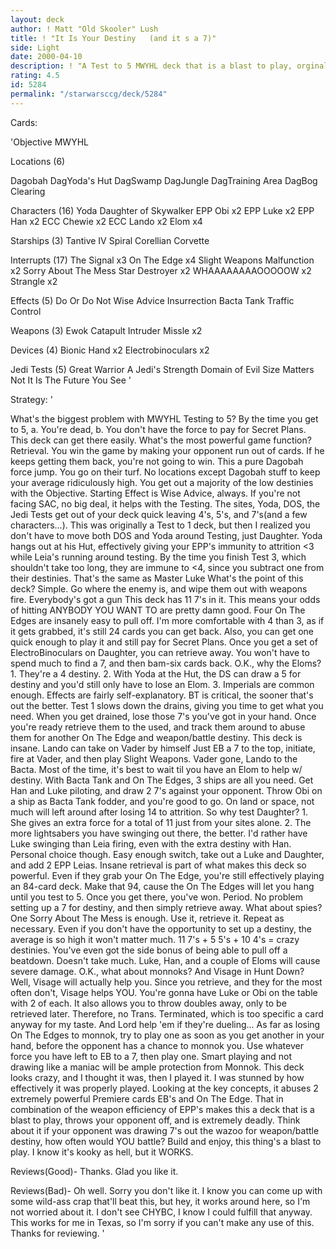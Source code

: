 ```yaml
---
layout: deck
author: ! Matt "Old Skooler" Lush
title: ! "It Is Your Destiny   (and it s a 7)"
side: Light
date: 2000-04-10
description: ! "A Test to 5 MWYHL deck that is a blast to play, orginal, and entirely unexpected. It has also done much, much better than I expected in playtesting."
rating: 4.5
id: 5284
permalink: "/starwarsccg/deck/5284"
---
```

Cards: 

'Objective MWYHL

Locations (6)

Dagobah
DagYoda's Hut
DagSwamp
DagJungle
DagTraining Area
DagBog Clearing

Characters (16)
Yoda
Daughter of Skywalker
EPP Obi x2
EPP Luke x2
EPP Han x2
ECC Chewie x2
ECC Lando x2
Elom x4

Starships (3)
Tantive IV
Spiral
Corellian Corvette

Interrupts (17)
The Signal x3
On The Edge x4
Slight Weapons Malfunction x2
Sorry About The Mess
Star Destroyer x2
WHAAAAAAAAOOOOOW x2
Strangle x2

Effects (5)
Do Or Do Not
Wise Advice
Insurrection
Bacta Tank
Traffic Control

Weapons (3)
Ewok Catapult
Intruder Missle x2

Devices (4)
Bionic Hand x2
Electrobinoculars x2

Jedi Tests (5)
Great Warrior
A Jedi's Strength
Domain of Evil
Size Matters Not
It Is The Future You See
'

Strategy: '

  What's the biggest problem with MWYHL Testing to 5? By the time you get to 5, a. You're dead, b. You don't have the force to pay for Secret Plans. This deck can get there easily. What's the most powerful game function? Retrieval. You win the game by making your opponent run out of cards. If he keeps getting them back, you're not going to win. This a pure Dagobah force jump. You go on their turf. No locations except Dagobah stuff to keep your average ridiculously high. You get out a majority of the low destinies with the Objective. Starting Effect is Wise Advice, always. If you're not facing SAC, no big deal, it helps with the Testing. The sites, Yoda, DOS, the Jedi Tests get out of your deck quick leaving 4's, 5's, and 7's(and a few characters...). This was originally a Test to 1 deck, but then I realized you don't have to move both DOS and Yoda around Testing, just Daughter. Yoda hangs out at his Hut, effectively giving your EPP's immunity to attrition <3 while Leia's running around testing. By the time you finish Test 3, which shouldn't take too long, they are immune to <4, since you subtract one from their destinies. That's the same as Master Luke What's the point of this deck? Simple. Go where the enemy is, and wipe them out with weapons fire. Everybody's got a gun This deck has 11 7's in it. This means your odds of hitting ANYBODY YOU WANT TO are pretty damn good. Four On The Edges are insanely easy to pull off. I'm more comfortable with 4 than 3, as if it gets grabbed, it's still 24 cards you can get back. Also, you can get one quick enough to play it and still pay for Secret Plans. Once you get a set of ElectroBinoculars on Daughter, you can retrieve away. You won't have to spend much to find a 7, and then bam-six cards back. O.K., why the Eloms? 1. They're a 4 destiny. 2. With Yoda at the Hut, the DS can draw a 5 for destiny and you'd still only have to lose an Elom. 3. Imperials are common enough. Effects are fairly self-explanatory. BT is critical, the sooner that's out the better. Test 1 slows down the drains, giving you time to get what you need. When you get drained, lose those 7's you've got in your hand. Once you're ready retrieve them to the used, and track them around to abuse them for another On The Edge and weapon/battle destiny. This deck is insane. Lando can take on Vader by himself Just EB a 7 to the top, initiate, fire at Vader, and then play Slight Weapons. Vader gone, Lando to the Bacta. Most of the time, it's best to wait til you have an Elom to help w/ destiny. With Bacta Tank and On The Edges, 3 ships are all you need. Get Han and Luke piloting, and draw 2 7's against your opponent. Throw Obi on a ship as Bacta Tank fodder, and you're good to go. On land or space, not much will left around after losing 14 to attrition. So why test Daughter? 1. She gives an extra force for a total of 11 just from your sites alone. 2. The more lightsabers you have swinging out there, the better. I'd rather have Luke swinging than Leia firing, even with the extra destiny with Han. Personal choice though. Easy enough switch, take out a Luke and Daughter, and add 2 EPP Leias. Insane retrieval is part of what makes this deck so powerful. Even if they grab your On The Edge, you're still effectively playing an 84-card deck. Make that 94, cause the On The Edges will let you hang until you test to 5. Once you get there, you've won. Period. No problem setting up a 7 for destiny, and then simply retrieve away. What about spies? One Sorry About The Mess is enough. Use it, retrieve it. Repeat as necessary. Even if you don't have the opportunity to set up a destiny, the average is so high it won't matter much. 11 7's + 5 5's + 10 4's = crazy destinies. You've even got the side bonus of being able to pull off a beatdown. Doesn't take much. Luke, Han, and a couple of Eloms will cause severe damage. O.K., what about monnoks? And Visage in Hunt Down? Well, Visage will actually help you. Since you retrieve, and they for the most often don't, Visage helps YOU. You're gonna have Luke or Obi on the table with 2 of each. It also allows you to throw doubles away, only to be retrieved later. Therefore, no Trans. Terminated, which is too specific a card anyway for my taste. And Lord help 'em if they're dueling... As far as losing On The Edges to monnok, try to play one as soon as you get another in your hand, before the opponent has a chance to monnok you. Use whatever force you have left to EB to a 7, then play one. Smart playing and not drawing like a maniac will be ample protection from Monnok. This deck looks crazy, and I thought it was, then I played it. I was stunned by how effectively it was properly played. Looking at the key concepts, it abuses 2 extremely powerful Premiere cards EB's and On The Edge. That in combination of the weapon efficiency of EPP's makes this a deck that is a blast to play, throws your opponent off, and is extremely deadly. Think about it if your opponent was drawing 7's out the wazoo for weapon/battle destiny, how often would YOU battle?
Build and enjoy, this thing's a blast to play. I know it's kooky as hell, but it WORKS.

Reviews(Good)- Thanks. Glad you like it.

Reviews(Bad)- Oh well. Sorry you don't like it. I know you can come up with some wild-ass crap that'll beat this, but hey, it works around here, so I'm not worried about it. I don't see CHYBC, I know I could fulfill that anyway. This works for me in Texas, so I'm sorry if you can't make any use of this. Thanks for reviewing.	 '
